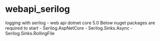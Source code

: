 # webapi_serilog
logging with serilog - web api dotnet core 5.0
Below nuget packages are required to start
    - Serilog.AspNetCore
    - Serilog.Sinks.Async
    - Serilog.Sinks.RollingFile
